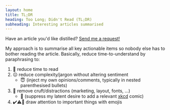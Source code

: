 ```yaml
---
layout: home
title: TL;DR
heading: Too Long; Didn't Read (TL;DR)
subheading: Interesting articles summarised
---
```


Have an article you'd like distilled? [Send me a request!](mailto:casper.dcl@physics.org?subject=tldr.cdcl.ml%20request)

My approach is to summarise all key actionable items so nobody else has to bother reading the article.
Basically, reduce time-to-understand by paraphrasing to:

1. :scroll: reduce time to read
2. :confounded: reduce complexity/jargon without altering sentiment
   + :innocent: (inject my own opinions/comments, typically in nested parenthesised bullets)
3. :page_facing_up: remove cruft/distractions (marketing, layout, fonts, ...)
   + :see_no_evil: (suppress my latent desire to add a relevant [xkcd](https://xkcd.com) comic)
4. :heavy_check_mark::warning::stop_sign: draw attention to important things with emojis